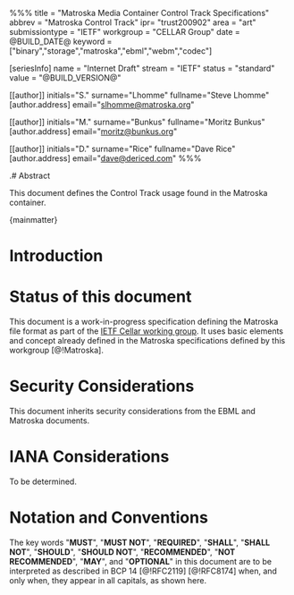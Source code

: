 %%%
title = "Matroska Media Container Control Track Specifications"
abbrev = "Matroska Control Track"
ipr= "trust200902"
area = "art"
submissiontype = "IETF"
workgroup = "CELLAR Group"
date = @BUILD_DATE@
keyword = ["binary","storage","matroska","ebml","webm","codec"]

[seriesInfo]
name = "Internet Draft"
stream = "IETF"
status = "standard"
value = "@BUILD_VERSION@"

[[author]]
initials="S."
surname="Lhomme"
fullname="Steve Lhomme"
[author.address]
email="slhomme@matroska.org"

[[author]]
initials="M."
surname="Bunkus"
fullname="Moritz Bunkus"
[author.address]
email="moritz@bunkus.org"

[[author]]
initials="D."
surname="Rice"
fullname="Dave Rice"
[author.address]
email="dave@dericed.com"
%%%

.# Abstract

This document defines the Control Track usage found in the Matroska container.

{mainmatter}

# Introduction

# Status of this document

This document is a work-in-progress specification defining the Matroska file format as part
of the [IETF Cellar working group](https://datatracker.ietf.org/wg/cellar/charter/).
It uses basic elements and concept already defined in the Matroska specifications defined by this workgroup [@!Matroska].

# Security Considerations

This document inherits security considerations from the EBML and Matroska documents.

# IANA Considerations

To be determined.

# Notation and Conventions

The key words "**MUST**", "**MUST NOT**",
"**REQUIRED**", "**SHALL**", "**SHALL NOT**",
"**SHOULD**", "**SHOULD NOT**",
"**RECOMMENDED**", "**NOT RECOMMENDED**",
"**MAY**", and "**OPTIONAL**" in this document are to be interpreted as
described in BCP 14 [@!RFC2119] [@!RFC8174]
when, and only when, they appear in all capitals, as shown here.

